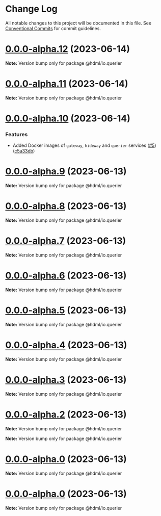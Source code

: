 # Change Log

All notable changes to this project will be documented in this file.
See [Conventional Commits](https://conventionalcommits.org) for commit guidelines.

# [0.0.0-alpha.12](https://github.com/hdml-github/hdml/compare/v0.0.0-alpha.11...v0.0.0-alpha.12) (2023-06-14)

**Note:** Version bump only for package @hdml/io.querier

# [0.0.0-alpha.11](https://github.com/hdml-github/hdml/compare/v0.0.0-alpha.10...v0.0.0-alpha.11) (2023-06-14)

**Note:** Version bump only for package @hdml/io.querier

# [0.0.0-alpha.10](https://github.com/hdml-github/hdml/compare/v0.0.0-alpha.9...v0.0.0-alpha.10) (2023-06-14)

### Features

- Added Docker images of `gateway`, `hideway` and `querier` services ([#5](https://github.com/hdml-github/hdml/issues/5)) ([c5a33db](https://github.com/hdml-github/hdml/commit/c5a33db75dbf7726337f536a66248193704dab91))

# [0.0.0-alpha.9](https://github.com/hdml-github/hdml/compare/v0.0.0-alpha.8...v0.0.0-alpha.9) (2023-06-13)

**Note:** Version bump only for package @hdml/io.querier

# [0.0.0-alpha.8](https://github.com/hdml-github/hdml/compare/v0.0.0-alpha.7...v0.0.0-alpha.8) (2023-06-13)

**Note:** Version bump only for package @hdml/io.querier

# [0.0.0-alpha.7](https://github.com/hdml-github/hdml/compare/v0.0.0-alpha.6...v0.0.0-alpha.7) (2023-06-13)

**Note:** Version bump only for package @hdml/io.querier

# [0.0.0-alpha.6](https://github.com/hdml-github/hdml/compare/v0.0.0-alpha.5...v0.0.0-alpha.6) (2023-06-13)

**Note:** Version bump only for package @hdml/io.querier

# [0.0.0-alpha.5](https://github.com/hdml-github/hdml/compare/v0.0.0-alpha.4...v0.0.0-alpha.5) (2023-06-13)

**Note:** Version bump only for package @hdml/io.querier

# [0.0.0-alpha.4](https://github.com/hdml-github/hdml/compare/v0.0.0-alpha.3...v0.0.0-alpha.4) (2023-06-13)

**Note:** Version bump only for package @hdml/io.querier

# [0.0.0-alpha.3](https://github.com/hdml-github/hdml/compare/v0.0.0-alpha.2...v0.0.0-alpha.3) (2023-06-13)

**Note:** Version bump only for package @hdml/io.querier

# [0.0.0-alpha.2](https://github.com/hdml-github/hdml/compare/v0.0.0-alpha.1...v0.0.0-alpha.2) (2023-06-13)

**Note:** Version bump only for package @hdml/io.querier

**Note:** Version bump only for package @hdml/io.querier

# [0.0.0-alpha.0](https://github.com/hdml-github/hdml/compare/v0.0.0-alpha.1...v0.0.0-alpha.0) (2023-06-13)

**Note:** Version bump only for package @hdml/io.querier

# [0.0.0-alpha.0](https://github.com/hdml-github/hdml/compare/v0.0.0-alpha.1...v0.0.0-alpha.0) (2023-06-13)

**Note:** Version bump only for package @hdml/io.querier
